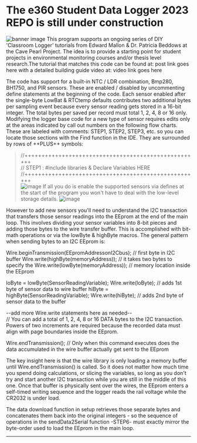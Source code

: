 # The e360 Student Data Logger 2023 REPO is still under construction
![banner image](https://github.com/EKMallon/The-e360-Student-Built-Data-Logger/assets/7884030/48f75f8c-3236-4a68-9ae2-6572afddc3ce)
This program supports an ongoing series of DIY 'Classroom Logger' tutorials from Edward Mallon & Dr. Patricia Beddows at the Cave Pearl Project. The idea is to provide a starting point for student projects in environmental monitoring courses and/or thesis level research.The tutorial that matches this code can be found at: post link goes here    with a detailed building guide video at:   video link goes here

The code has support for a built-in NTC / LDR combination, Bmp280, BH1750, and PIR sensors. These are enabled / disabled by uncommenting define statements at the beginning of the code. Each sensor enabled after the single-byte LowBat & RTCtemp defaults contributes two additional bytes per sampling event because every sensor reading gets stored in a 16-bit integer. The total bytes per saved per record must total 1, 2, 4, 8 or 16 only. Modifying the logger base code for a new type of sensor requires edits only at the areas indicated by call out numbers on the following flow charts. These are labeled with comments: STEP1, STEP2, STEP3, etc. so you can locate those sections with the Find function in the IDE.  They are surrounded by rows of ++PLUS++ symbols:</br>
>//++++++++++++++++++++++++++++++++++++++++++++++++++++</br>
>// STEP1 : #include libraries & Declare Variables HERE</br>
>//++++++++++++++++++++++++++++++++++++++++++++++++++++</br>
![image](https://github.com/EKMallon/e360-Student-Data-Logger-2023/assets/7884030/9b3076fb-8c6d-409d-8c09-f8259e70e258)
If all you do is enable the supported sensors via defines at the start of the program you won't have to deal with the low-level storage details.
![image](https://github.com/EKMallon/e360-Student-Data-Logger-2023/assets/7884030/29d781fe-6e29-4e28-8342-0259748029fe)

 However to add new sensors you'll need to understand the I2C transaction that transfers those sensor readings into the EEprom at the end of the main loop. This involves dividing your sensor variables into 8-bit pieces and adding those bytes to the wire transfer buffer. This is accomplished with bit-math operations or via the lowByte & highByte macros.  The general pattern when sending bytes to an I2C EEprom is:</br>

Wire.beginTransmission(EEpromAddressonI2Cbus);   // first byte in I2C buffer
Wire.write(highByte(memoryAddress));             // it takes two bytes to specify the
Wire.write(lowByte(memoryAddress));              // memory location inside the EEprom

loByte = lowByte(SensorReadingVariable);
Wire.write(loByte);                              // adds 1st byte of sensor data to wire buffer
hiByte = highByte(SensorReadingVariable);
Wire.write(hiByte);                              // adds 2nd byte of sensor data to the buffer

--add more Wire.write statements here as needed--   
//  You can add a total of 1, 2, 4, 8 or 16 DATA bytes to the I2C transaction. Powers of two increments are required because the recorded data must align with page boundaries inside the EEprom.

Wire.endTransmission();                             // Only when this command executes does the data accumulated in the wire buffer actually get sent to the EEprom 

The key insight here is that the wire library is only loading a memory buffer until Wire.endTransmission() is called. So it does not matter how much time you spend doing calculations, or slicing the variables, so long as you don't try and start another I2C transaction while you are still in the middle of this one. Once that buffer is physically sent over the wires, the EEprom enters a self-timed writing sequence and the logger reads the rail voltage while the CR2032 is under load. </br>

The data download function in setup retrieves those separate bytes and concatenates them back into the original integers - so the sequence of operations in the sendData2Serial function -STEP6- must exactly mirror the byte-order used to load the EEprom in the main loop.

---

